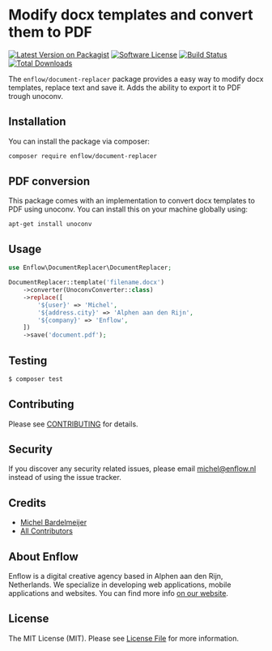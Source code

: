 # Modify docx templates and convert them to PDF

[![Latest Version on Packagist](https://img.shields.io/packagist/v/enflow/document-replacer.svg?style=flat-square)](https://packagist.org/packages/enflow/document-replacer)
[![Software License](https://img.shields.io/badge/license-MIT-brightgreen.svg?style=flat-square)](LICENSE.md)
[![Build Status](https://img.shields.io/travis/enflow-nl/document-replacer/master.svg?style=flat-square)](https://travis-ci.org/spatie/document-replacer)
[![Total Downloads](https://img.shields.io/packagist/dt/enflow/document-replacer.svg?style=flat-square)](https://packagist.org/packages/enflow/document-replacer)

The `enflow/document-replacer` package provides a easy way to modify docx templates, replace text and save it. Adds the ability to export it to PDF trough unoconv.

## Installation
You can install the package via composer:

``` bash
composer require enflow/document-replacer
```

## PDF conversion
This package comes with an implementation to convert docx templates to PDF using unoconv. You can install this on your machine globally using:
```
apt-get install unoconv
```

## Usage
``` php
use Enflow\DocumentReplacer\DocumentReplacer;

DocumentReplacer::template('filename.docx')
    ->converter(UnoconvConverter::class)
    ->replace([
        '${user}' => 'Michel',
        '${address.city}' => 'Alphen aan den Rijn',
        '${company}' => 'Enflow',
    ])
    ->save('document.pdf');
```

## Testing
``` bash
$ composer test
```

## Contributing
Please see [CONTRIBUTING](CONTRIBUTING.md) for details.

## Security
If you discover any security related issues, please email michel@enflow.nl instead of using the issue tracker.

## Credits
- [Michel Bardelmeijer](https://github.com/mbardelmeijer)
- [All Contributors](../../contributors)

## About Enflow
Enflow is a digital creative agency based in Alphen aan den Rijn, Netherlands. We specialize in developing web applications, mobile applications and websites. You can find more info [on our website](https://enflow.nl/en).

## License
The MIT License (MIT). Please see [License File](LICENSE.md) for more information.
